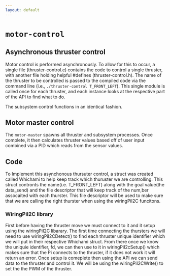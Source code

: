 ```yaml
---
layout: default
---
```

# `motor-control`

## Asynchronous thruster control
Motor control is performed asynchronously. To allow for this to occur, a single file (thruster-control.c) contains 
the code to control a single thruster, with another file holding helpful #defines (thruster-control.h). The name of the
thruster to be controlled is passed to the compiled code via the command line (i.e., `./thruster-control T_FRONT_LEFT`).
This single module is called once for each thruster, and each instance looks at the respective part of the API to find what to do.

The subsystem control functions in an identical fashion.

## Motor master control
The `motor-master` spawns all thruster and subsystem processes. Once complete, it then calculates thruster values based off of user
input combined via a PID which reads from the sensor values.

## Code
To Implement this asynchonous thursuter control, a struct was created called Whichami to help keep track which thuruster we are controlling. This struct contronts the name(i.e. T_FRONT_LEFT) along with the goal value(the data_send) and the file descriptor that will keep track of the num,ber assocaited with each thurster. This file descriptor will be used to make sure that we are calling the right thurster when using the wiringPiI2C funcitons.

### WiringPiI2C library
First before having the thruster move we must connect to it and it setup using the wiringPiI2C libarary. The first time connecting the thursters we will need to use wiringPiI2CDetect() to find each thruster unique identifier which we will put in their respective Whichami struct. From there once we know the uniquie identifier, fd, we can then use to it in wiringPiI2cSetup() which makes sure that the Pi connects to the thruster, if it does not work it will return an error. Once setup is comeplete then using the API we can send data to the thruster and control it. We will be using the wiringPiI2CWrite() to set the the PWM of the thruster.
